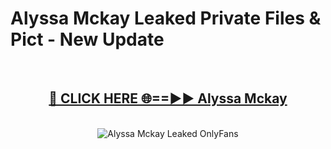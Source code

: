 # Alyssa Mckay Leaked Private Files & Pict - New Update
<br>
<div align="center">
<h2><a href="https://mediafilles.blogspot.com/?title=Alyssa_Mckay" rel="nofollow">🔴 CLICK HERE 🌐==►► Alyssa Mckay</a></h2>
<br>
<a href="https://mediafilles.blogspot.com/?title=Alyssa_Mckay" rel="nofollow" data-target="animated-image.originalLink"><img src="https://i.ibb.co.com/WyWwxjT/player-gif2.gif" alt="Alyssa Mckay Leaked OnlyFans" style="max-width: 100%; display: inline-block;" data-target="animated-image.originalImage"></a>
</div>
<br>